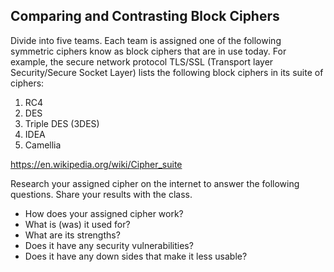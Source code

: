 ## Comparing and Contrasting Block Ciphers

Divide into five teams. Each team is assigned one of the following symmetric ciphers know as block ciphers that are in use today.  For example, the secure network protocol TLS/SSL (Transport layer Security/Secure Socket Layer) lists the following block ciphers in its suite of ciphers:

1. RC4
1. DES
1. Triple DES (3DES)
1. IDEA
1. Camellia

 https://en.wikipedia.org/wiki/Cipher_suite
 
Research your assigned cipher on the internet to answer the following questions.  Share your results with the class.
- How does your assigned cipher work?
- What is (was) it used for?
- What are its strengths?
- Does it have any security vulnerabilities?
- Does it have any down sides that make it less usable?
